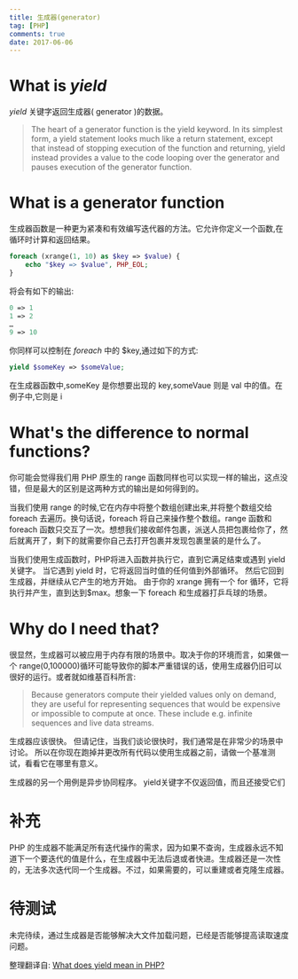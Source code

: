 ```yaml
---
title: 生成器(generator)
tag: [PHP]
comments: true
date: 2017-06-06
---
```








# What is *yield*

*yield* 关键字返回生成器( generator )的数据。

>The heart of a generator function is the yield keyword. In its simplest form, a yield statement looks much like a return statement, except that instead of stopping execution of the function and returning, yield instead provides a value to the code looping over the generator and pauses execution of the generator function.

# What is a generator function

生成器函数是一种更为紧凑和有效编写迭代器的方法。它允许你定义一个函数,在循环时计算和返回结果。

```php
foreach (xrange(1, 10) as $key => $value) {
    echo "$key => $value", PHP_EOL;
}
```

将会有如下的输出:

```php
0 => 1
1 => 2
…
9 => 10
```

你同样可以控制在 *foreach* 中的 $key,通过如下的方式:

```php
yield $someKey => $someValue;
```
在生成器函数中,someKey 是你想要出现的 key,someVaue 则是 val 中的值。在例子中,它则是 i


# What's the difference to normal functions?
你可能会觉得我们用 PHP 原生的 range 函数同样也可以实现一样的输出，这点没错，但是最大的区别是这两种方式的输出是如何得到的。

当我们使用 range 的时候,它在内存中将整个数组创建出来,并将整个数组交给 foreach 去遍历。换句话说，foreach 将自己来操作整个数组。range 函数和 foreach 函数只交互了一次。想想我们接收邮件包裹，派送人员把包裹给你了，然后就离开了，剩下的就需要你自己去打开包裹并发现包裹里装的是什么了。

当我们使用生成函数时，PHP将进入函数并执行它，直到它满足结束或遇到 yield 关键字。 当它遇到 yield 时，它将返回当时值的任何值到外部循环。 然后它回到生成器，并继续从它产生的地方开始。 由于你的 xrange 拥有一个 for 循环，它将执行并产生，直到达到$max。想象一下 foreach 和生成器打乒乓球的场景。

# Why do I need that?

很显然，生成器可以被应用于内存有限的场景中。取决于你的环境而言，如果做一个 range(0,100000)循环可能导致你的脚本严重错误的话，使用生成器仍旧可以很好的运行。或者就如维基百科所言:

>Because generators compute their yielded values only on demand, they are useful for representing sequences that would be expensive or impossible to compute at once. These include e.g. infinite sequences and live data streams.

生成器应该很快。 但请记住，当我们谈论很快时，我们通常是在非常少的场景中讨论。 所以在你现在跑掉并更改所有代码以使用生成器之前，请做一个基准测试，看看它在哪里有意义。

生成器的另一个用例是异步协同程序。 yield关键字不仅返回值，而且还接受它们


# 补充

PHP 的生成器不能满足所有迭代操作的需求，因为如果不查询，生成器永远不知道下一个要迭代的值是什么，在生成器中无法后退或者快进。生成器还是一次性的，无法多次迭代同一个生成器。不过，如果需要的，可以重建或者克隆生成器。

# 待测试
未完待续，通过生成器是否能够解决大文件加载问题，已经是否能够提高读取速度问题。


整理翻译自:
[What does yield mean in PHP?](https://stackoverflow.com/questions/17483806/what-does-yield-mean-in-php)


